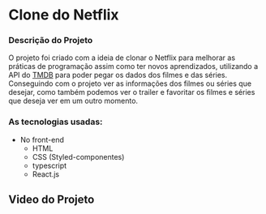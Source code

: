 # Clone do Netflix


### Descrição do Projeto
O projeto foi criado com a ideia de clonar o Netflix para melhorar as práticas de programação assim como ter novos aprendizados, utilizando a API do [TMDB](https://www.themoviedb.org/) para poder pegar os dados dos filmes e das séries. Conseguindo com o projeto ver as informações dos filmes ou séries que desejar, como também podemos ver o trailer e favoritar os filmes e séries que deseja ver em um outro momento.

### As tecnologias usadas:

- No front-end
    - HTML 
    - CSS (Styled-componentes)
    - typescript
    - React.js

## Video do Projeto

